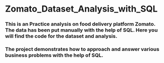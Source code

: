 # Zomato_Dataset_Analysis_with_SQL
### This is an Practice analysis on food delivery platform Zomato. The data has been put manually with the help of SQL. Here you will find the code for the dataset and analysis.
### The project demonstrates how to approach and answer various business problems with the help of SQL.

